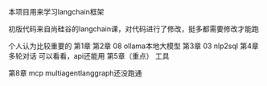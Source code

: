 本项目用来学习langchain框架

初版代码来自尚硅谷的langchain课，对代码进行了修改，挺多都需要修改才能跑

个人认为比较重要的
第1章
第2章 08 ollama本地大模型
第3章 03 nlp2sql
第4章 多轮对话 可以看看，api还能用
第5章（重点） 工具

第8章 mcp multiagentlanggraph还没跑通